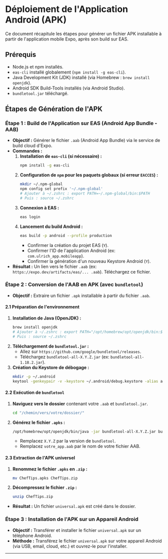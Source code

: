 # Déploiement de l'Application Android (APK)

Ce document récapitule les étapes pour générer un fichier APK installable à partir de l'application mobile Expo, après son build sur EAS.

## Prérequis

*   Node.js et npm installés.
*   `eas-cli` installé globalement (`npm install -g eas-cli`).
*   Java Development Kit (JDK) installé (via Homebrew : `brew install openjdk`).
*   Android SDK Build-Tools installés (via Android Studio).
*   `bundletool.jar` téléchargé.

## Étapes de Génération de l'APK

### Étape 1 : Build de l'Application sur EAS (Android App Bundle - AAB)

*   **Objectif :** Générer le fichier `.aab` (Android App Bundle) via le service de build cloud d'Expo.
*   **Commandes :**
    1.  **Installation de `eas-cli` (si nécessaire) :**
        ```bash
        npm install -g eas-cli
        ```
    2.  **Configuration de `npm` pour les paquets globaux (si erreur `EACCES`) :**
        ```bash
        mkdir ~/.npm-global
        npm config set prefix '~/.npm-global'
        # Ajouter à ~/.zshrc : export PATH=~/.npm-global/bin:$PATH
        # Puis : source ~/.zshrc
        ```
    3.  **Connexion à EAS :**
        ```bash
        eas login
        ```
    4.  **Lancement du build Android :**
        ```bash
        eas build -p android --profile production
        ```
        *   Confirmer la création du projet EAS (`Y`).
        *   Confirmer l'ID de l'application Android (ex: `com.ulrich_app.mobileapp`).
        *   Confirmer la génération d'un nouveau Keystore Android (`Y`).
*   **Résultat :** Un lien vers le fichier `.aab` (ex: `https://expo.dev/artifacts/eas/... .aab`). Téléchargez ce fichier.

### Étape 2 : Conversion de l'AAB en APK (avec `bundletool`)

*   **Objectif :** Extraire un fichier `.apk` installable à partir du fichier `.aab`.

#### 2.1 Préparation de l'environnement

1.  **Installation de Java (OpenJDK) :**
    ```bash
    brew install openjdk
    # Ajouter à ~/.zshrc : export PATH="/opt/homebrew/opt/openjdk/bin:$PATH"
    # Puis : source ~/.zshrc
    ```
2.  **Téléchargement de `bundletool.jar` :**
    *   Allez sur `https://github.com/google/bundletool/releases`.
    *   Téléchargez `bundletool-all-X.Y.Z.jar` (ex: `bundletool-all-1.18.2.jar`).
3.  **Création du Keystore de débogage :**
    ```bash
    mkdir -p ~/.android
    keytool -genkeypair -v -keystore ~/.android/debug.keystore -alias androiddebugkey -keyalg RSA -keysize 2048 -validity 10000 -dname "CN=Android Debug,O=Android,C=US" -storepass android -keypass android
    ```

#### 2.2 Exécution de `bundletool`

1.  **Naviguez vers le dossier** contenant votre `.aab` et `bundletool.jar`.
    ```bash
    cd "/chemin/vers/votre/dossier/"
    ```
2.  **Générez le fichier `.apks` :**
    ```bash
    /opt/homebrew/opt/openjdk/bin/java -jar bundletool-all-X.Y.Z.jar build-apks --bundle=votre_app.aab --output=ChefTips.apks --mode=universal
    ```
    *   Remplacez `X.Y.Z` par la version de `bundletool`.
    *   Remplacez `votre_app.aab` par le nom de votre fichier AAB.

#### 2.3 Extraction de l'APK universel

1.  **Renommez le fichier `.apks` en `.zip` :**
    ```bash
    mv ChefTips.apks ChefTips.zip
    ```
2.  **Décompressez le fichier `.zip` :**
    ```bash
    unzip ChefTips.zip
    ```
*   **Résultat :** Un fichier `universal.apk` est créé dans le dossier.

### Étape 3 : Installation de l'APK sur un Appareil Android

*   **Objectif :** Transférer et installer le fichier `universal.apk` sur un téléphone Android.
*   **Méthode :** Transférez le fichier `universal.apk` sur votre appareil Android (via USB, email, cloud, etc.) et ouvrez-le pour l'installer.

---
